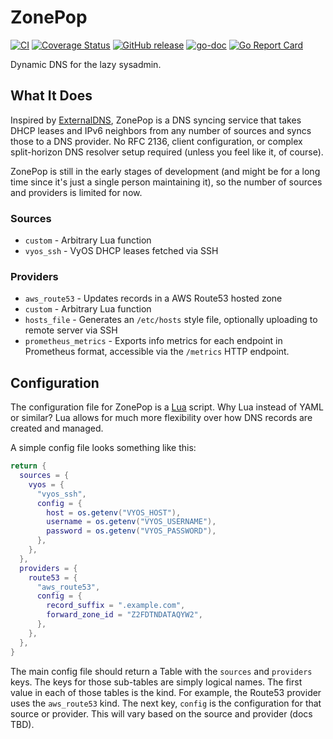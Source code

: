# ZonePop

[![CI](https://github.com/sapslaj/zonepop/actions/workflows/ci.yaml/badge.svg)](https://github.com/sapslaj/zonepop/actions/workflows/ci.yaml)
[![Coverage Status](https://coveralls.io/repos/github/sapslaj/zonepop/badge.svg?branch=main)](https://coveralls.io/github/sapslaj/zonepop?branch=main)
[![GitHub release](https://img.shields.io/github/release/sapslaj/zonepop.svg)](https://github.com/sapslaj/zonepop/releases)
[![go-doc](https://godoc.org/github.com/sapslaj/zonepop?status.svg)](https://godoc.org/github.com/sapslaj/zonepop)
[![Go Report Card](https://goreportcard.com/badge/github.com/sapslaj/zonepop)](https://goreportcard.com/report/github.com/sapslaj/zonepop)

Dynamic DNS for the lazy sysadmin.

## What It Does

Inspired by [ExternalDNS](https://github.com/kubernetes-sigs/external-dns), ZonePop is a DNS syncing service that takes DHCP leases and IPv6 neighbors from any number of sources and syncs those to a DNS provider. No RFC 2136, client configuration, or complex split-horizon DNS resolver setup required (unless you feel like it, of course).

ZonePop is still in the early stages of development (and might be for a long time since it's just a single person maintaining it), so the number of sources and providers is limited for now.

### Sources

- `custom` - Arbitrary Lua function
- `vyos_ssh` - VyOS DHCP leases fetched via SSH

### Providers

- `aws_route53` - Updates records in a AWS Route53 hosted zone
- `custom` - Arbitrary Lua function
- `hosts_file` - Generates an `/etc/hosts` style file, optionally uploading to remote server via SSH
- `prometheus_metrics` - Exports info metrics for each endpoint in Prometheus format, accessible via the `/metrics` HTTP endpoint.

## Configuration

The configuration file for ZonePop is a [Lua](https://www.lua.org/) script. Why Lua instead of YAML or similar? Lua allows for much more flexibility over how DNS records are created and managed.

A simple config file looks something like this:

```lua
return {
  sources = {
    vyos = {
      "vyos_ssh",
      config = {
        host = os.getenv("VYOS_HOST"),
        username = os.getenv("VYOS_USERNAME"),
        password = os.getenv("VYOS_PASSWORD"),
      },
    },
  },
  providers = {
    route53 = {
      "aws_route53",
      config = {
        record_suffix = ".example.com",
        forward_zone_id = "Z2FDTNDATAQYW2",
      },
    },
  },
}
```

The main config file should return a Table with the `sources` and `providers` keys. The keys for those sub-tables are simply logical names. The first value in each of those tables is the kind. For example, the Route53 provider uses the `aws_route53` kind. The next key, `config` is the configuration for that source or provider. This will vary based on the source and provider (docs TBD).
